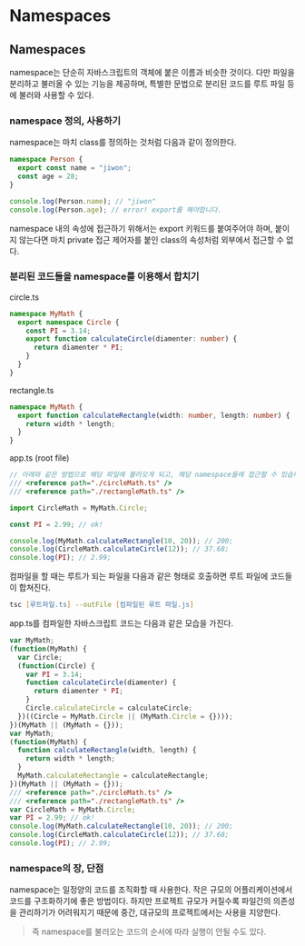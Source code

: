 # Namespaces

## Namespaces

namespace는 단순히 자바스크립트의 객체에 붙은 이름과 비슷한 것이다. 다만 파일을 분리하고 불러올 수 있는 기능을 제공하며, 특별한 문법으로 분리된 코드를 루트 파일 등에 불러와 사용할 수 있다.

### namespace 정의, 사용하기

namespace는 마치 class를 정의하는 것처럼 다음과 같이 정의한다.

```ts
namespace Person {
  export const name = "jiwon";
  const age = 28;
}

console.log(Person.name); // "jiwon"
console.log(Person.age); // error! export를 해야합니다.
```

namespace 내의 속성에 접근하기 위해서는 export 키워드를 붙여주어야 하며, 붙이지 않는다면 마치 private 접근 제어자를 붙인 class의 속성처럼 외부에서 접근할 수 없다.

### 분리된 코드들을 namespace를 이용해서 합치기

circle.ts

```ts
namespace MyMath {
  export namespace Circle {
    const PI = 3.14;
    export function calculateCircle(diamenter: number) {
      return diamenter * PI;
    }
  }
}
```

rectangle.ts

```ts
namespace MyMath {
  export function calculateRectangle(width: number, length: number) {
    return width * length;
  }
}
```

app.ts (root file)

```ts
// 아래와 같은 방법으로 해당 파일에 불러오게 되고, 해당 namespace들에 접근할 수 있습니다.
/// <reference path="./circleMath.ts" />
/// <reference path="./rectangleMath.ts" />

import CircleMath = MyMath.Circle;

const PI = 2.99; // ok!

console.log(MyMath.calculateRectangle(10, 20)); // 200;
console.log(CircleMath.calculateCircle(12)); // 37.68;
console.log(PI); // 2.99;
```

컴파일을 할 때는 루트가 되는 파일을 다음과 같은 형태로 호출하면 루트 파일에 코드들이 합쳐진다.

```zsh
tsc [루트파일.ts] --outFile [컴파일된 루트 파일.js]
```

app.ts를 컴파일한 자바스크립트 코드는 다음과 같은 모습을 가진다.

```js
var MyMath;
(function(MyMath) {
  var Circle;
  (function(Circle) {
    var PI = 3.14;
    function calculateCircle(diamenter) {
      return diamenter * PI;
    }
    Circle.calculateCircle = calculateCircle;
  })((Circle = MyMath.Circle || (MyMath.Circle = {})));
})(MyMath || (MyMath = {}));
var MyMath;
(function(MyMath) {
  function calculateRectangle(width, length) {
    return width * length;
  }
  MyMath.calculateRectangle = calculateRectangle;
})(MyMath || (MyMath = {}));
/// <reference path="./circleMath.ts" />
/// <reference path="./rectangleMath.ts" />
var CircleMath = MyMath.Circle;
var PI = 2.99; // ok!
console.log(MyMath.calculateRectangle(10, 20)); // 200;
console.log(CircleMath.calculateCircle(12)); // 37.68;
console.log(PI); // 2.99;
```

### namespace의 장, 단점

namespace는 일정양의 코드를 조직화할 때 사용한다. 작은 규모의 어플리케이션에서 코드를 구조화하기에 좋은 방법이다. 하지만 프로젝트 규모가 커질수록 파일간의 의존성을 관리하기가 어려워지기 때문에 중간, 대규모의 프로젝트에서는 사용을 지양한다.

> 즉 namespace를 불러오는 코드의 순서에 따라 실행이 안될 수도 있다.
